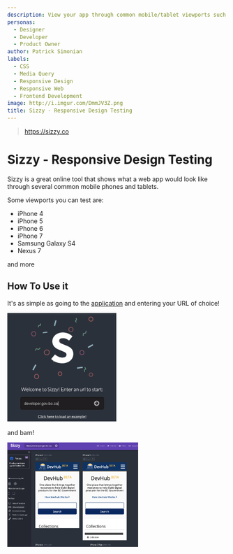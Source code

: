 ```yaml
---
description: View your app through common mobile/tablet viewports such as iPhones, iPads and several Android Devices.
personas:
  - Designer
  - Developer
  - Product Owner
author: Patrick Simonian
labels: 
  - CSS
  - Media Query
  - Responsive Design
  - Responsive Web
  - Frontend Development
image: http://i.imgur.com/DmmJV3Z.png
title: Sizzy - Responsive Design Testing
---
```

> https://sizzy.co

# Sizzy - Responsive Design Testing

Sizzy is a great online tool that shows what a web app would look like through several
common mobile phones and tablets. 

Some viewports you can test are:

- iPhone 4
- iPhone 5
- iPhone 6
- iPhone 7
- Samsung Galaxy S4
- Nexus 7

and more

## How To Use it

It's as simple as going to the [application](https://sizzy.co) and entering your URL of choice!

<img src="../../assets/sizzy-home.png" width="250" />

and bam! 

<img src="../../assets/sizzy-after.png" width="300" />


